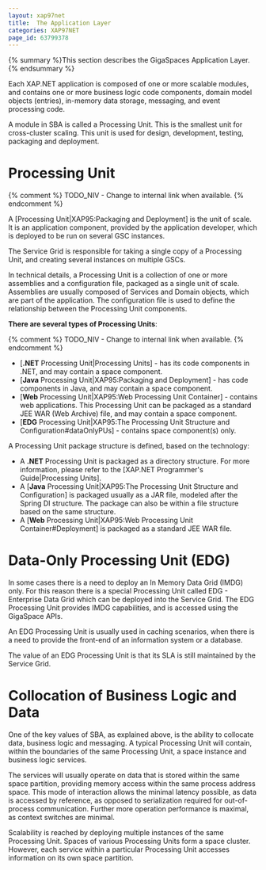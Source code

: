 ```yaml
---
layout: xap97net
title:  The Application Layer
categories: XAP97NET
page_id: 63799378
---
```



{% summary %}This section describes the GigaSpaces Application Layer.{% endsummary %}


Each XAP.NET application is composed of one or more scalable modules, and contains one or more business logic code components, domain model objects (entries), in-memory data storage, messaging, and event processing code.

A module in SBA is called a Processing Unit. This is the smallest unit for cross-cluster scaling. This unit is used for design, development, testing, packaging and deployment.

# Processing Unit


{% comment %}
TODO_NIV - Change to internal link when available.
{% endcomment %}

A [Processing Unit|XAP95:Packaging and Deployment] is the unit of scale. It is an application component, provided by the application developer, which is deployed to be run on several GSC instances.

The Service Grid is responsible for taking a single copy of a Processing Unit, and creating several instances on multiple GSCs.

In technical details, a Processing Unit is a collection of one or more assemblies and a configuration file, packaged as a single unit of scale. Assemblies are usually composed of Services and Domain objects, which are part of the application. The configuration file is used to define the relationship between the Processing Unit components.

**There are several types of Processing Units**:

{% comment %}
TODO_NIV - Change to internal link when available.
{% endcomment %}

- [**.NET** Processing Unit|Processing Units] -  has its code components in .NET, and may contain a space component.
- [**Java** Processing Unit|XAP95:Packaging and Deployment] - has code components in Java, and may contain a space component.
- [**Web** Processing Unit|XAP95:Web Processing Unit Container] - contains web applications. This Processing Unit can be packaged as a standard JEE WAR (Web Archive) file, and may contain a space component.
- [**EDG** Processing Unit|XAP95:The Processing Unit Structure and Configuration#dataOnlyPUs] - contains space component(s) only.

A Processing Unit package structure is defined, based on the technology:
- A **.NET** Processing Unit is packaged as a directory structure. For more information, please refer to the [XAP.NET Programmer's Guide|Processing Units].
- A [**Java** Processing Unit|XAP95:The Processing Unit Structure and Configuration] is packaged usually as a JAR file, modeled after the Spring DI structure. The package can also be within a file structure based on the same structure.
- A [**Web** Processing Unit|XAP95:Web Processing Unit Container#Deployment] is packaged as a standard JEE WAR file.

# Data-Only Processing Unit (EDG)

In some cases there is a need to deploy an In Memory Data Grid (IMDG) only. For this reason there is a special Processing Unit called EDG - Enterprise Data Grid which can be deployed into the Service Grid. The EDG Processing Unit provides IMDG capabilities, and is accessed using the GigaSpace APIs.

An EDG Processing Unit is usually used in caching scenarios, when there is a need to provide the front-end of an information system or a database.

The value of an EDG Processing Unit is that its SLA is still maintained by the Service Grid.

# Collocation of Business Logic and Data

One of the key values of SBA, as explained above, is the ability to collocate data, business logic and messaging. A typical Processing Unit will contain, within the boundaries of the same Processing Unit, a space instance and business logic services.

The services will usually operate on data that is stored within the same space partition, providing memory access within the same process address space. This mode of interaction allows the minimal latency possible, as data is accessed by reference, as opposed to serialization required for out-of-process communication. Further more operation performance is maximal, as context switches are minimal.

Scalability is reached by deploying multiple instances of the same Processing Unit. Spaces of various Processing Units form a space cluster. However, each service within a particular Processing Unit accesses information on its own space partition.